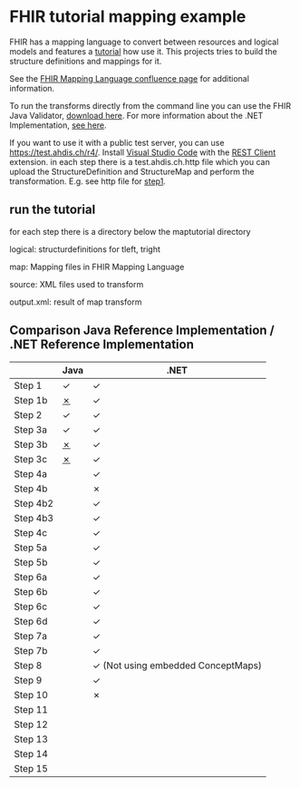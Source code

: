 # FHIR tutorial mapping example
FHIR has a mapping language to convert between resources and logical models and features a [tutorial](http://build.fhir.org/mapping-tutorial.html) how use it. This projects tries to build the structure definitions and mappings for it.

See the [FHIR Mapping Language confluence page](https://confluence.hl7.org/display/FHIR/Using+the+FHIR+Mapping+Language) for additional information. 

To run the transforms directly from the command line you can use the FHIR Java Validator, [download here](https://github.com/hapifhir/org.hl7.fhir.core/releases/latest/download/validator_cli.jar).
For more information about the .NET Implementation, [see here](https://docs.fire.ly/mappingengine/index.html).

If you want to use it with a public test server, you can use https://test.ahdis.ch/r4/. Install [Visual Studio Code](https://code.visualstudio.com/) with the [REST Client](https://marketplace.visualstudio.com/items?itemName=humao.rest-client) extension. in each step there is a test.ahdis.ch.http file which you can upload the StructureDefinition and StructureMap and perform the transformation. E.g. see http file for [step1](https://github.com/ahdis/fhir-mapping-tutorial/blob/master/maptutorial/step1/test.ahdis.ch.http).

## run the tutorial
for each step there is a directory below the maptutorial directory

logical: structurdefinitions for tleft, tright

map: Mapping files in FHIR Mapping Language

source: XML files used to transform

output.xml: result of map transform

## Comparison Java Reference Implementation / .NET Reference Implementation

|          | Java | .NET |
|----------|------|------|
| Step 1   |  ✓   |   ✓  |
| Step 1b  |  [✗](https://github.com/ahdis/fhir-mapping-tutorial/issues/20)   |   ✓  |
| Step 2   |  ✓   |   ✓  |
| Step 3a  |  ✓   |   ✓  |
| Step 3b  |  [✗](https://github.com/ahdis/fhir-mapping-tutorial/issues/21)  |   ✓  |
| Step 3c  |  [✗](https://github.com/ahdis/fhir-mapping-tutorial/issues/21)  |   ✓  |
| Step 4a  |      |   ✓  |
| Step 4b  |      |   ✗  |
| Step 4b2 |      |   ✓  |
| Step 4b3 |      |   ✓  |
| Step 4c  |      |   ✓  |
| Step 5a  |      |   ✓  |
| Step 5b  |      |   ✓  |
| Step 6a  |      |   ✓  |
| Step 6b  |      |   ✓  |
| Step 6c  |      |   ✓  |
| Step 6d  |      |   ✓  |
| Step 7a  |      |   ✓  |
| Step 7b  |      |   ✓  |
| Step 8   |      |   ✓ (Not using embedded ConceptMaps)   |
| Step 9   |      |   ✓  |
| Step 10  |      |   ✗  |
| Step 11  |      |      |
| Step 12  |      |      |
| Step 13  |      |      |
| Step 14  |      |      |
| Step 15  |      |      |